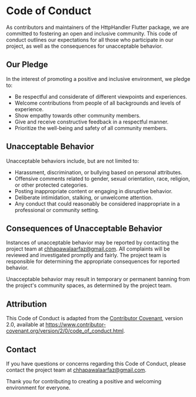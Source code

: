 # Code of Conduct

As contributors and maintainers of the HttpHandler Flutter package, we are committed to fostering an open and inclusive community. This code of conduct outlines our expectations for all those who participate in our project, as well as the consequences for unacceptable behavior.

## Our Pledge

In the interest of promoting a positive and inclusive environment, we pledge to:

- Be respectful and considerate of different viewpoints and experiences.
- Welcome contributions from people of all backgrounds and levels of experience.
- Show empathy towards other community members.
- Give and receive constructive feedback in a respectful manner.
- Prioritize the well-being and safety of all community members.

## Unacceptable Behavior

Unacceptable behaviors include, but are not limited to:

- Harassment, discrimination, or bullying based on personal attributes.
- Offensive comments related to gender, sexual orientation, race, religion, or other protected categories.
- Posting inappropriate content or engaging in disruptive behavior.
- Deliberate intimidation, stalking, or unwelcome attention.
- Any conduct that could reasonably be considered inappropriate in a professional or community setting.

## Consequences of Unacceptable Behavior

Instances of unacceptable behavior may be reported by contacting the project team at chhapawalaarfaz@gmail.com. All complaints will be reviewed and investigated promptly and fairly. The project team is responsible for determining the appropriate consequences for reported behavior.

Unacceptable behavior may result in temporary or permanent banning from the project's community spaces, as determined by the project team.

## Attribution

This Code of Conduct is adapted from the [Contributor Covenant](https://www.contributor-covenant.org/version/2/0/code_of_conduct.html), version 2.0, available at https://www.contributor-covenant.org/version/2/0/code_of_conduct.html.

## Contact

If you have questions or concerns regarding this Code of Conduct, please contact the project team at chhapawalaarfaz@gmail.com.

Thank you for contributing to creating a positive and welcoming environment for everyone.
